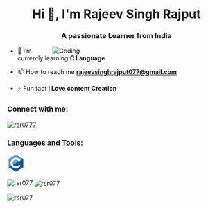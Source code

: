 <h1 align="center">Hi 👋, I'm Rajeev Singh Rajput</h1>
<h3 align="center">A passionate Learner from India</h3>
<img align="right" alt="Coding" width="400" src="https://media4.giphy.com/media/lP8xu5t2DLGG045H8F/giphy.gif">



- 🌱 I’m currently learning **C Language**

- 📫 How to reach me **rajeevsinghrajput077@gmail.com**

- ⚡ Fun fact **I Love content Creation**

<h3 align="left">Connect with me:</h3>
<p align="left">
<a href="https://twitter.com/rsr0777" target="blank"><img align="center" src="https://raw.githubusercontent.com/rahuldkjain/github-profile-readme-generator/master/src/images/icons/Social/twitter.svg" alt="rsr0777" height="30" width="40" /></a>
</p>

<h3 align="left">Languages and Tools:</h3>
<p align="left"> <a href="https://www.cprogramming.com/" target="_blank" rel="noreferrer"> <img src="https://raw.githubusercontent.com/devicons/devicon/master/icons/c/c-original.svg" alt="c" width="40" height="40"/> </a> </p>

<p><img align="left" src="https://github-readme-stats.vercel.app/api/top-langs?username=rsr077&show_icons=true&locale=en&layout=compact" alt="rsr077" /></p>

<p>&nbsp;<img align="center" src="https://github-readme-stats.vercel.app/api?username=rsr077&show_icons=true&locale=en" alt="rsr077" /></p>

<p><img align="center" src="https://github-readme-streak-stats.herokuapp.com/?user=rsr077&" alt="rsr077" /></p>
